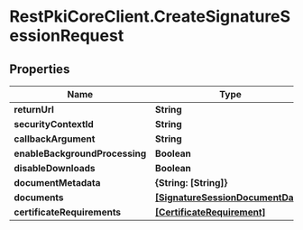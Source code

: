 # RestPkiCoreClient.CreateSignatureSessionRequest

## Properties
Name | Type | Description | Notes
------------ | ------------- | ------------- | -------------
**returnUrl** | **String** |  | [optional] 
**securityContextId** | **String** |  | [optional] 
**callbackArgument** | **String** |  | [optional] 
**enableBackgroundProcessing** | **Boolean** |  | [optional] 
**disableDownloads** | **Boolean** |  | [optional] 
**documentMetadata** | **{String: [String]}** |  | [optional] 
**documents** | [**[SignatureSessionDocumentData]**](SignatureSessionDocumentData.md) |  | [optional] 
**certificateRequirements** | [**[CertificateRequirement]**](CertificateRequirement.md) |  | [optional] 
